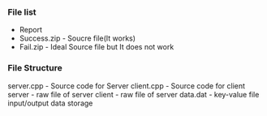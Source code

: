 ### File list
* Report
* Success.zip - Soucre file(It works)
* Fail.zip - Ideal Source file but It does not work

### File Structure
server.cpp - Source code for Server
client.cpp - Source code for client
server - raw file of server
client - raw file of server
data.dat - key-value file input/output data storage
